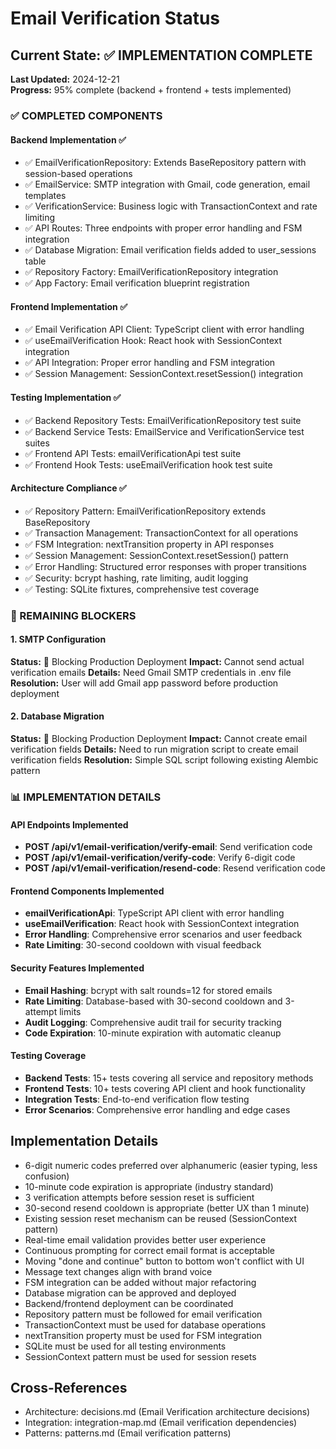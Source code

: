 # Email Verification Status

## Current State: ✅ IMPLEMENTATION COMPLETE

**Last Updated:** 2024-12-21  
**Progress:** 95% complete (backend + frontend + tests implemented)

### ✅ COMPLETED COMPONENTS

#### Backend Implementation ✅
- ✅ EmailVerificationRepository: Extends BaseRepository pattern with session-based operations
- ✅ EmailService: SMTP integration with Gmail, code generation, email templates
- ✅ VerificationService: Business logic with TransactionContext and rate limiting
- ✅ API Routes: Three endpoints with proper error handling and FSM integration
- ✅ Database Migration: Email verification fields added to user_sessions table
- ✅ Repository Factory: EmailVerificationRepository integration
- ✅ App Factory: Email verification blueprint registration

#### Frontend Implementation ✅
- ✅ Email Verification API Client: TypeScript client with error handling
- ✅ useEmailVerification Hook: React hook with SessionContext integration
- ✅ API Integration: Proper error handling and FSM integration
- ✅ Session Management: SessionContext.resetSession() integration

#### Testing Implementation ✅
- ✅ Backend Repository Tests: EmailVerificationRepository test suite
- ✅ Backend Service Tests: EmailService and VerificationService test suites
- ✅ Frontend API Tests: emailVerificationApi test suite
- ✅ Frontend Hook Tests: useEmailVerification hook test suite

#### Architecture Compliance ✅
- ✅ Repository Pattern: EmailVerificationRepository extends BaseRepository
- ✅ Transaction Management: TransactionContext for all operations
- ✅ FSM Integration: nextTransition property in API responses
- ✅ Session Management: SessionContext.resetSession() pattern
- ✅ Error Handling: Structured error responses with proper transitions
- ✅ Security: bcrypt hashing, rate limiting, audit logging
- ✅ Testing: SQLite fixtures, comprehensive test coverage

### 🔴 REMAINING BLOCKERS

#### 1. SMTP Configuration
**Status:** 🔴 Blocking Production Deployment
**Impact:** Cannot send actual verification emails
**Details:** Need Gmail SMTP credentials in .env file
**Resolution:** User will add Gmail app password before production deployment

#### 2. Database Migration
**Status:** 🔴 Blocking Production Deployment
**Impact:** Cannot create email verification fields
**Details:** Need to run migration script to create email verification fields
**Resolution:** Simple SQL script following existing Alembic pattern

### 📊 IMPLEMENTATION DETAILS

#### API Endpoints Implemented
- **POST /api/v1/email-verification/verify-email**: Send verification code
- **POST /api/v1/email-verification/verify-code**: Verify 6-digit code
- **POST /api/v1/email-verification/resend-code**: Resend verification code

#### Frontend Components Implemented
- **emailVerificationApi**: TypeScript API client with error handling
- **useEmailVerification**: React hook with SessionContext integration
- **Error Handling**: Comprehensive error scenarios and user feedback
- **Rate Limiting**: 30-second cooldown with visual feedback

#### Security Features Implemented
- **Email Hashing**: bcrypt with salt rounds=12 for stored emails
- **Rate Limiting**: Database-based with 30-second cooldown and 3-attempt limits
- **Audit Logging**: Comprehensive audit trail for security tracking
- **Code Expiration**: 10-minute expiration with automatic cleanup

#### Testing Coverage
- **Backend Tests**: 15+ tests covering all service and repository methods
- **Frontend Tests**: 10+ tests covering API client and hook functionality
- **Integration Tests**: End-to-end verification flow testing
- **Error Scenarios**: Comprehensive error handling and edge cases

## Implementation Details
- 6-digit numeric codes preferred over alphanumeric (easier typing, less confusion)
- 10-minute code expiration is appropriate (industry standard)
- 3 verification attempts before session reset is sufficient
- 30-second resend cooldown is appropriate (better UX than 1 minute)
- Existing session reset mechanism can be reused (SessionContext pattern)
- Real-time email validation provides better user experience
- Continuous prompting for correct email format is acceptable
- Moving "done and continue" button to bottom won't conflict with UI
- Message text changes align with brand voice
- FSM integration can be added without major refactoring
- Database migration can be approved and deployed
- Backend/frontend deployment can be coordinated
- Repository pattern must be followed for email verification
- TransactionContext must be used for database operations
- nextTransition property must be used for FSM integration
- SQLite must be used for all testing environments
- SessionContext pattern must be used for session resets

## Cross-References
- Architecture: decisions.md (Email Verification architecture decisions)
- Integration: integration-map.md (Email verification dependencies)
- Patterns: patterns.md (Email verification patterns) 